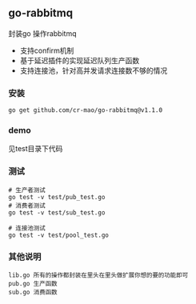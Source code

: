 ## go-rabbitmq

封装go 操作rabbitmq
- 支持confirm机制 
- 基于延迟插件的实现延迟队列生产函数
- 支持连接池，针对高并发请求连接数不够的情况



### 安装

```shell
go get github.com/cr-mao/go-rabbitmq@v1.1.0
```



### demo
见test目录下代码 



### 测试
```test
# 生产者测试
go test -v test/pub_test.go
# 消费者测试
go test -v test/sub_test.go

# 连接池测试
go test -v test/pool_test.go
```


### 其他说明
```text
lib.go 所有的操作都封装在里头在里头做扩展你想的要的功能即可
pub.go 生产函数
sub.go 消费函数
```


